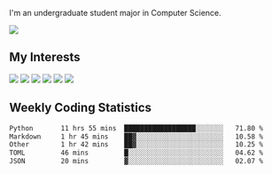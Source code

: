I'm an undergraduate student major in Computer Science.

![](https://github-readme-stats.vercel.app/api?username=littzhch&theme=radical)

## My Interests

![](https://img.shields.io/badge/Python-3776AB?style=flat&labelColor=FFD43B&logoColor=3776AB&logo=python)
![](https://img.shields.io/badge/C-00599C?style=flat&labelColor=01427d&logoColor=6295cb&logo=c)
![](https://img.shields.io/badge/Rust-ffffff?style=flat&labelColor=ffffff&logoColor=000000&logo=rust)
![](https://img.shields.io/badge/LaTeX-008080?style=flat&labelColor=eeece5&logoColor=008080&logo=latex)
![](https://img.shields.io/badge/OpenGL-5487b2?style=flat&labelColor=ffffff&logoColor=5487b2&logo=opengl)
![](https://img.shields.io/badge/archlinux-1793d1?style=flat&labelColor=333333&logoColor=1793d1&logo=archlinux)

## Weekly Coding Statistics
<!--START_SECTION:waka-->

```txt
Python       11 hrs 55 mins  ██████████████████░░░░░░░   71.80 %
Markdown     1 hr 45 mins    ██▓░░░░░░░░░░░░░░░░░░░░░░   10.58 %
Other        1 hr 42 mins    ██▓░░░░░░░░░░░░░░░░░░░░░░   10.25 %
TOML         46 mins         █░░░░░░░░░░░░░░░░░░░░░░░░   04.62 %
JSON         20 mins         ▓░░░░░░░░░░░░░░░░░░░░░░░░   02.07 %
```

<!--END_SECTION:waka-->
